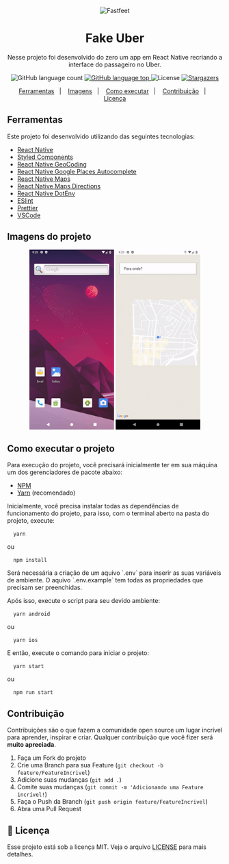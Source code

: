 <p align="center">
  <img alt="Fastfeet" title="Fastfeet" src="https://newsroomapi.uber.com/wp-content/uploads/2018/05/Logotype_digital_black_large@1x.png" width="300px" />
</p>

<h1 align="center">
  Fake Uber
</h1>

<p align="center">Nesse projeto foi desenvolvido do zero um app em React Native recriando a interface do passageiro no Uber.</p>

<p align="center">
  <img alt="GitHub language count" src="https://img.shields.io/github/languages/count/araujocristian/fake-uber?color=%2304D361">

  <a href="https://rocketseat.com.br">
    <img alt="GitHub language top" src="https://img.shields.io/github/languages/top/araujocristian/fake-uber?color=%2304D361">
  </a>

  <img alt="License" src="https://img.shields.io/badge/license-MIT-%2304D361">

  <a href="https://github.com/Rocketseat/bootcamp-gostack-desafio-02/stargazers">
    <img alt="Stargazers" src="https://img.shields.io/github/stars/araujocristian/fake-uber?style=social">
  </a>
</p>

<p align="center">
  <a href="#ferramentas">Ferramentas</a>&nbsp;&nbsp;&nbsp;|&nbsp;&nbsp;&nbsp;
  <a href="#imagens-do-projeto">Imagens</a>&nbsp;&nbsp;&nbsp;|&nbsp;&nbsp;&nbsp;
  <a href="#como-executar-o-projeto">Como executar</a>&nbsp;&nbsp;&nbsp;|&nbsp;&nbsp;&nbsp;
  <a href="#contribuição">Contribuição</a>&nbsp;&nbsp;&nbsp;|&nbsp;&nbsp;&nbsp;
  <a href="#memo-licença">Licença</a>
</p>

## Ferramentas

<p>Este projeto foi desenvolvido utilizando das seguintes tecnologias:</p>

- [React Native](https://facebook.github.io/react-native/)
- [Styled Components](https://styled-components.com/)
- [React Native GeoCoding](https://github.com/marlove/react-native-geocoding)
- [React Native Google Places Autocomplete](https://github.com/FaridSafi/react-native-google-places-autocomplete)
- [React Native Maps](https://github.com/react-native-community/react-native-maps)
- [React Native Maps Directions](https://github.com/bramus/react-native-maps-directions)
- [React Native DotEnv](https://github.com/zetachang/react-native-dotenv)
- [ESlint](https://eslint.org/)
- [Prettier](https://prettier.io/)
- [VSCode](https://code.visualstudio.com/)

## Imagens do projeto

<p align="center">
  <img height="420" src="https://github.com/araujocristian/fake-uber/raw/master/images/fake-uber-gif1.gif"/>
  <img height="420" src="https://github.com/araujocristian/fake-uber/raw/master/images/fake-uber-gif2.gif"/>
</p>

## Como executar o projeto

<p>Para execução do projeto, você precisará inicialmente ter em sua máquina um dos gerenciadores de pacote abaixo: </p>

- [NPM](https://www.npmjs.com/)
- [Yarn](https://yarnpkg.com/lang/en/) (recomendado)

<p>
  Inicialmente, você precisa instalar todas as dependências de funcionamento do projeto, para isso, com o terminal aberto na pasta do projeto, execute:
</p>

```
  yarn
```

ou

```
  npm install
```

<p>
  Será necessária a criação de um aquivo `.env` para inserir as suas variáveis de ambiente. O aquivo `.env.example` tem todas as propriedades que precisam ser preenchidas.
</p>

<p>
  Após isso, execute o script para seu devido ambiente:
</p>

```
  yarn android
```

ou

```
  yarn ios
```

<p>
  E então, execute o comando para iniciar o projeto:
</p>

```
  yarn start
```

ou

```
  npm run start
```

## Contribuição

Contribuições são o que fazem a comunidade open source um lugar incrível para aprender, inspirar e criar. Qualquer contribuição que você fizer será **muito apreciada**.

1. Faça um Fork do projeto
2. Crie uma Branch para sua Feature (`git checkout -b feature/FeatureIncrivel`)
3. Adicione suas mudanças (`git add .`)
4. Comite suas mudanças (`git commit -m 'Adicionando uma Feature incrível!`)
5. Faça o Push da Branch (`git push origin feature/FeatureIncrivel`)
6. Abra uma Pull Request

## :memo: Licença

Esse projeto está sob a licença MIT. Veja o arquivo [LICENSE](LICENSE) para mais detalhes.
